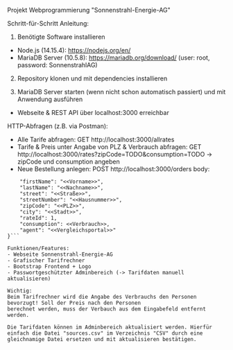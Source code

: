 Projekt Webprogrammierung "Sonnenstrahl-Energie-AG"

Schritt-für-Schritt Anleitung:

1. Benötigte Software installieren
- Node.js (14.15.4): https://nodejs.org/en/
- MariaDB Server (10.5.8): https://mariadb.org/download/ (user: root, password: SonnenstrahlAG)

2. Repository klonen und mit <npm install> dependencies installieren

3. MariaDB Server starten (wenn nicht schon automatisch passiert) und mit <npm start> Anwendung ausführen
- Webseite & REST API über localhost:3000 erreichbar


HTTP-Abfragen (z.B. via Postman):
- Alle Tarife abfragen: GET http://localhost:3000/allrates
- Tarife & Preis unter Angabe von PLZ & Verbrauch abfragen: GET http://localhost:3000/rates?zipCode=TODO&consumption=TODO -> zipCode und consumption angeben
- Neue Bestellung anlegen: POST http://localhost:3000/orders
body:
```{
    "firstName": "<<Vorname>>",
    "lastName": "<<Nachname>>",
    "street": "<<Straße>>",
    "streetNumber": "<<Hausnummer>>",
    "zipCode": "<<PLZ>>",
    "city": "<<Stadt>>",
    "rateId": 1,
    "consumption": <<Verbrauch>>,
    "agent": "<<Vergleichsportal>>"
}```

Funktionen/Features:
- Webseite Sonnenstrahl-Energie-AG
- Grafischer Tarifrechner
- Bootstrap Frontend + Logo
- Passwortgeschützter Adminbereich (-> Tarifdaten manuell aktualisieren)

Wichtig:
Beim Tarifrechner wird die Angabe des Verbrauchs den Personen bevorzugt! Soll der Preis nach den Personen
berechnet werden, muss der Verbauch aus dem Eingabefeld entfernt werden.

Die Tarifdaten können im Adminbereich aktualisiert werden. Hierfür einfach die Datei "sources.csv" im Verzeichnis "CSV" durch eine gleichnamige Datei ersetzen und mit aktualisieren bestätigen.